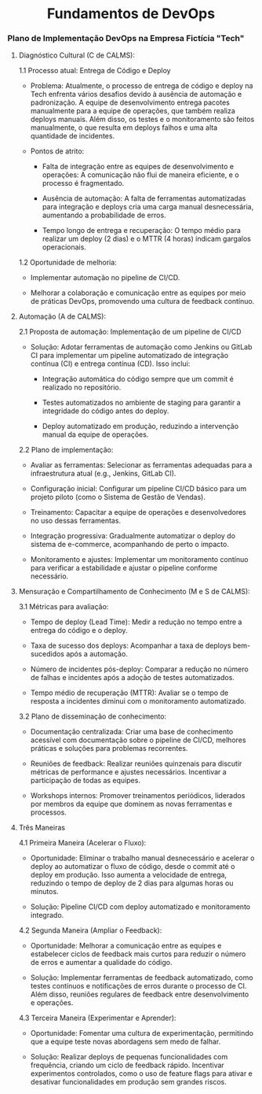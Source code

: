 <h1 align="center"> Fundamentos de DevOps </h1>

### Plano de Implementação DevOps na Empresa Fictícia "Tech"

1. Diagnóstico Cultural (C de CALMS):

    1.1 Processo atual: Entrega de Código e Deploy

    * Problema: Atualmente, o processo de entrega de código e deploy na Tech enfrenta vários desafios devido à ausência de automação e padronização. A equipe de desenvolvimento entrega pacotes manualmente para a equipe de operações, que também realiza deploys manuais. Além disso, os testes e o monitoramento são feitos manualmente, o que resulta em deploys falhos e uma alta quantidade de incidentes.

    * Pontos de atrito:

        * Falta de integração entre as equipes de desenvolvimento e operações: A comunicação não flui de maneira eficiente, e o processo é fragmentado.

        * Ausência de automação: A falta de ferramentas automatizadas para integração e deploys cria uma carga manual desnecessária, aumentando a probabilidade de erros.

        * Tempo longo de entrega e recuperação: O tempo médio para realizar um deploy (2 dias) e o MTTR (4 horas) indicam gargalos operacionais.

    1.2 Oportunidade de melhoria:

    * Implementar automação no pipeline de CI/CD.

    * Melhorar a colaboração e comunicação entre as equipes por meio de práticas DevOps, promovendo uma cultura de feedback contínuo.

2. Automação (A de CALMS):


    2.1 Proposta de automação: Implementação de um pipeline de CI/CD

    * Solução: Adotar ferramentas de automação como Jenkins ou GitLab CI para implementar um pipeline automatizado de integração contínua (CI) e entrega contínua (CD). Isso inclui:

        * Integração automática do código sempre que um commit é realizado no repositório.

        * Testes automatizados no ambiente de staging para garantir a integridade do código antes do deploy.

        * Deploy automatizado em produção, reduzindo a intervenção manual da equipe de operações.

    2.2 Plano de implementação:

    * Avaliar as ferramentas: Selecionar as ferramentas adequadas para a infraestrutura atual (e.g., Jenkins, GitLab CI).

    * Configuração inicial: Configurar um pipeline CI/CD básico para um projeto piloto (como o Sistema de Gestão de Vendas).

    * Treinamento: Capacitar a equipe de operações e desenvolvedores no uso dessas ferramentas.

    * Integração progressiva: Gradualmente automatizar o deploy do sistema de e-commerce, acompanhando de perto o impacto.

    * Monitoramento e ajustes: Implementar um monitoramento contínuo para verificar a estabilidade e ajustar o pipeline conforme necessário.

3. Mensuração e Compartilhamento de Conhecimento (M e S de CALMS):

    3.1 Métricas para avaliação:

    * Tempo de deploy (Lead Time): Medir a redução no tempo entre a entrega do código e o deploy.
    
    * Taxa de sucesso dos deploys: Acompanhar a taxa de deploys bem-sucedidos após a automação.
    
    * Número de incidentes pós-deploy: Comparar a redução no número de falhas e incidentes após a adoção de testes automatizados.
    
    * Tempo médio de recuperação (MTTR): Avaliar se o tempo de resposta a incidentes diminui com o monitoramento automatizado.

    3.2 Plano de disseminação de conhecimento:

    * Documentação centralizada: Criar uma base de conhecimento acessível com documentação sobre o pipeline de CI/CD, melhores práticas e soluções para problemas recorrentes.
    
    * Reuniões de feedback: Realizar reuniões quinzenais para discutir métricas de performance e ajustes necessários. Incentivar a participação de todas as equipes.
    
    * Workshops internos: Promover treinamentos periódicos, liderados por membros da equipe que dominem as novas ferramentas e processos.

4. Três Maneiras

    4.1 Primeira Maneira (Acelerar o Fluxo):

    * Oportunidade: Eliminar o trabalho manual desnecessário e acelerar o deploy ao automatizar o fluxo de código, desde o commit até o deploy em produção. Isso aumenta a velocidade de entrega, reduzindo o tempo de deploy de 2 dias para algumas horas ou minutos.
    
    * Solução: Pipeline CI/CD com deploy automatizado e monitoramento integrado.
    
    4.2 Segunda Maneira (Ampliar o Feedback):

    * Oportunidade: Melhorar a comunicação entre as equipes e estabelecer ciclos de feedback mais curtos para reduzir o número de erros e aumentar a qualidade do código.
    
    * Solução: Implementar ferramentas de feedback automatizado, como testes contínuos e notificações de erros durante o processo de CI. Além disso, reuniões regulares de feedback entre desenvolvimento e operações.
    
    4.3 Terceira Maneira (Experimentar e Aprender):

    * Oportunidade: Fomentar uma cultura de experimentação, permitindo que a equipe teste novas abordagens sem medo de falhar.
    
    * Solução: Realizar deploys de pequenas funcionalidades com frequência, criando um ciclo de feedback rápido. Incentivar experimentos controlados, como o uso de feature flags para ativar e desativar funcionalidades em produção sem grandes riscos.